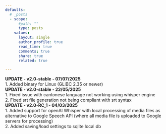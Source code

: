 ```yaml
---
defaults:
  # _posts
  - scope:
      #path: ""
      type: posts
    values:
      layout: single
      author_profile: true
      read_time: true
      comments: true
      share: true
      related: true

---
```


<b>UPDATE - v2.0-stable - 07/07/2025</b>
<br>1. Added binary for Linux (GLIBC 2.35 or newer)
<br>
<b>UPDATE - v2.0-stable - 22/05/2025</b>
<br>1. Fixed issue with cantonese language not working using whisper engine
<br>2.  Fixed srt file generation not being compliant with srt syntax
<br>
<b> UPDATE - v2.0-RC_1 - 04/03/2025</b>
<br>1. Added support for <a hfref="https://openai.com/index/whisper/">openAI Whisper</a> with local processing of media files as alternative to Google Speech API (where all media file is uploaded to Google servers for processing)
<br>2. Added saving/load settings to sqlite local db
